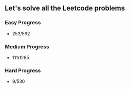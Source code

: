 
## Let's solve all the Leetcode problems

### Easy Progress
* 253/592

### Medium Progress
* 111/1285

### Hard Progress
* 9/530
